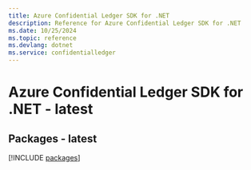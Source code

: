 ```yaml
---
title: Azure Confidential Ledger SDK for .NET
description: Reference for Azure Confidential Ledger SDK for .NET
ms.date: 10/25/2024
ms.topic: reference
ms.devlang: dotnet
ms.service: confidentialledger
---
```

# Azure Confidential Ledger SDK for .NET - latest
## Packages - latest
[!INCLUDE [packages](confidential-ledger-index.md)]